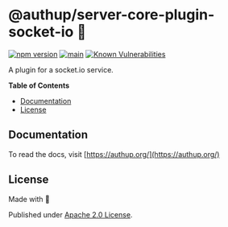 # @authup/server-core-plugin-socket-io 🌉

[![npm version](https://badge.fury.io/js/@authup%2Fserver-core-plugin-socket-io.svg)](https://badge.fury.io/js/@authup%2Fserver-core-plugin-socket-io)
[![main](https://github.com/authup/authup/actions/workflows/main.yml/badge.svg)](https://github.com/authup/authup/actions/workflows/main.yml)
[![Known Vulnerabilities](https://snyk.io/test/github/authup/authup/badge.svg)](https://snyk.io/test/github/authup/authup)

A plugin for a socket.io service.

**Table of Contents**

- [Documentation](#documentation)
- [License](#license)

## Documentation

To read the docs, visit [https://authup.org/](https://authup.org/)

## License

Made with 💚

Published under [Apache 2.0 License](./LICENSE).
